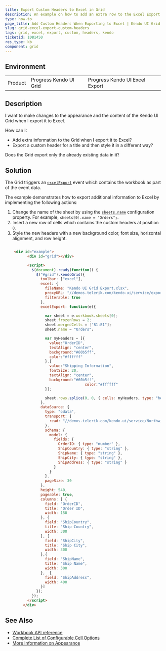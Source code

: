 ```yaml
---
title: Export Custom Headers to Excel in Grid
description: An example on how to add an extra row to the Excel Export for custom Kendo UI Grid headers.
type: how-to
page_title: Add Custom Headers When Exporting to Excel | Kendo UI Grid
slug: grid-excel-export-custom-headers
tags: grid, excel, export, custom, headers, kendo
ticketid: 1081450
res_type: kb
component: grid
---
```


## Environment

<table>
 <tr>
  <td>Product</td>
  <td>Progress Kendo UI Grid</td>
  <td>Progress Kendo UI Excel Export</td>
 </tr>
</table>


## Description

I want to make changes to the appearance and the content of the Kendo UI Grid when I export it to Excel.

How can I:
* Add extra information to the Grid when I export it to Excel?  
* Export a custom header for a title and then style it in a different way? 

Does the Grid export only the already existing data in it?

## Solution

The Grid triggers an [`excelExport`](https://docs.telerik.com/kendo-ui/api/javascript/ui/grid#events-excelExport) event which contains the workbook as part of the event data.  

The example demonstrates how to export additional information to Excel by implementing the following actions:

1. Change the name of the sheet by using the [`sheets.name`](http://docs.telerik.com/kendo-ui/api/javascript/ooxml/workbook#configuration-sheets.name) configuration property. For example, `sheets[0].name = "Orders";`.
1. Insert a new row of cells which contains the custom headers at position `0`.  
1. Style the new headers with a new background color, font size, horizontal alignment, and row height.  

```html

    <div id="example">
          <div id="grid"></div>

          <script>
            $(document).ready(function() {
              $("#grid").kendoGrid({
                toolbar: ["excel"],
                excel: {
                  fileName: "Kendo UI Grid Export.xlsx",
                  proxyURL: "//demos.telerik.com/kendo-ui/service/export",
                  filterable: true
                },
                excelExport: function(e){

                  var sheet = e.workbook.sheets[0];
                  sheet.frozenRows = 2;
                  sheet.mergedCells = ["B1:E1"];
                  sheet.name = "Orders";

                  var myHeaders = [{
                    value:"OrderID",
                    textAlign: "center",
                    background:"#60b5ff",
                    color:"#ffffff"
                  },{
                    value:"Shipping Information",
                    fontSize: 20,
                    textAlign: "center",
                    background:"#60b5ff",
    								color:"#ffffff"
                  }];

                  sheet.rows.splice(0, 0, { cells: myHeaders, type: "header", height: 70});
                },
                dataSource: {
                  type: "odata",
                  transport: {
                    read: "//demos.telerik.com/kendo-ui/service/Northwind.svc/Orders"
                  },
                  schema: {
                    model: {
                      fields: {
                        OrderID: { type: "number" },
                        ShipCountry: { type: "string" },
                        ShipName: { type: "string" },
                        ShipCity: { type: "string" },
                        ShipAddress: { type: "string" }
                      }
                    }
                  },
                  pageSize: 30
                },
                height: 540,
                pageable: true,
                columns: [ {
                  field: "OrderID",
                  title: "Order ID",
                  width: 150
                }, {
                  field: "ShipCountry",
                  title: "Ship Country",
                  width: 300
                }, {
                  field: "ShipCity",
                  title: "Ship City",
                  width: 300
                },{
                  field: "ShipName",
                  title: "Ship Name",
                  width: 300
                },  {
                  field: "ShipAddress",
                  width: 400
                }]
              });
            });
          </script>
        </div>
```

## See Also

* [Workbook API reference](http://docs.telerik.com/kendo-ui/api/javascript/ooxml/workbook)  
* [Complete List of Configurable Cell Options](http://docs.telerik.com/kendo-ui/api/javascript/ooxml/workbook#configuration-sheets.rows.cells)  
* [More Information on Appearance](http://docs.telerik.com/kendo-ui/framework/excel/appearance)
